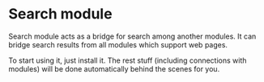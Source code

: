 Search module
=============

Search module acts as a bridge for search among another modules. 
It can bridge search results from all modules which support web pages.

To start using it, just install it. The rest stuff (including connections with modules) 
will be done automatically behind the scenes for you.
